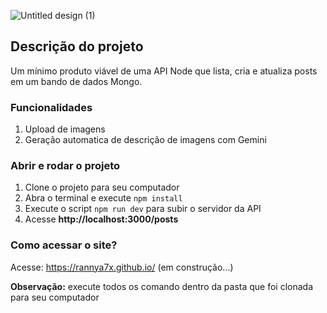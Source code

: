 ![Untitled design (1)](https://github.com/user-attachments/assets/205b1536-f0f7-4d80-9f55-e68a4823fe8f)

## Descrição do projeto

Um mínimo produto viável de uma API Node que lista, cria e atualiza posts em um bando de dados Mongo. 

### Funcionalidades

1. Upload de imagens
2. Geração automatica de descrição de imagens com Gemini

### Abrir e rodar o projeto
 
 1. Clone o projeto para seu computador
 2. Abra o terminal e execute `npm install`
 4. Execute o script `npm run dev` para subir o servidor da API
 5. Acesse **http://localhost:3000/posts**

### Como acessar o site?

Acesse: https://rannya7x.github.io/ (em construção...)

**Observação:** execute todos os comando dentro da pasta que foi clonada para seu computador
